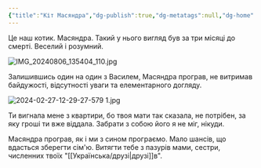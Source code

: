 ```yaml
---
{"title":"Кіт Масяндра","dg-publish":true,"dg-metatags":null,"dg-home":null,"permalink":"/ukrayinska/masyandra/","dgPassFrontmatter":true,"noteIcon":""}
---
```




Це наш котик. Масяндра. Такий у нього вигляд був за три  місяці до смерті. Веселий і розумний. 

![IMG_20240806_135404_110.jpg](/img/user/IMG_20240806_135404_110.jpg)

Залишившись один на один з Василем, Масяндра програв, не витримав байдужості, відсутності уваги та елементарного догляду. 

![2024-02-27-12-29-27-579 1.jpg](/img/user/2024-02-27-12-29-27-579%201.jpg)


Ти вигнала мене з квартири, бо твоя мати так сказала, не потрібен, за яку гроші ти вже віддала. Забрати з собою його я не міг, нікуди.

Масяндра програв, як і ми з сином програємо. Мало шансів, що вдасться зберегти сім'ю. Витягти тебе з пазурів мами, сестри, численних твоїх "[[Українська/друзі\|друзі]]в".